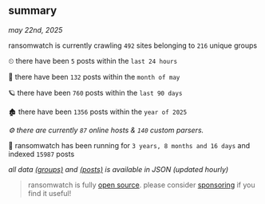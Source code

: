 
## summary
_may 22nd, 2025_

ransomwatch is currently crawling `492` sites belonging to `216` unique groups

⏲ there have been `5` posts within the `last 24 hours`

🦈 there have been `132` posts within the `month of may`

🪐 there have been `760` posts within the `last 90 days`

🏚 there have been `1356` posts within the `year of 2025`

_⚙️ there are currently `87` online hosts & `140` custom parsers._

🦕 ransomwatch has been running for `3 years, 8 months and 16 days` and indexed `15987` posts

_all data  [(groups)](http://ransomwhat.telemetry.ltd/groups) and [(posts)](http://ransomwhat.telemetry.ltd/posts) is available in JSON (updated hourly)_

> ransomwatch is fully [open source](https://github.com/joshhighet/ransomwatch#ransomwatch--). please consider [sponsoring](https://github.com/sponsors/joshhighet) if you find it useful!
